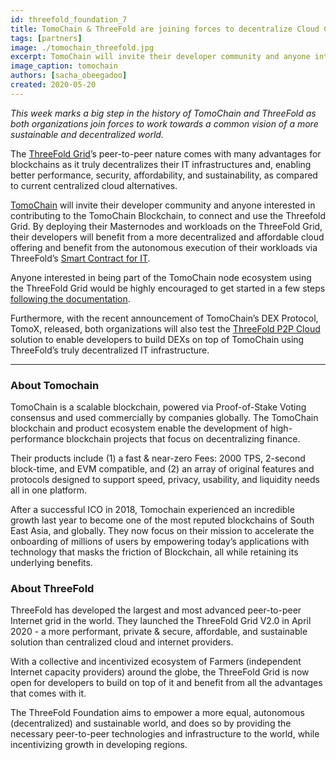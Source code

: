 ```yaml
---
id: threefold_foundation_7
title: TomoChain & ThreeFold are joining forces to decentralize Cloud Computing
tags: [partners]
image: ./tomochain_threefold.jpg
excerpt: TomoChain will invite their developer community and anyone interested in contributing to the TomoChain Blockchain, to connect and use the Threefold Grid. By deploying their Masternodes and workloads on the ThreeFold Grid, their developers will benefit from a more decentralized and affordable cloud offering and benefit from the autonomous execution of their workloads via ThreeFold’s Smart Contract for IT.
image_caption: tomochain
authors: [sacha_obeegadoo]
created: 2020-05-20
---
```


_This week marks a big step in the history of TomoChain and ThreeFold as both organizations join forces to work towards a common vision of a more sustainable and decentralized world._

The [ThreeFold Grid](https://wiki.threefold.io/#/grid_why)’s peer-to-peer nature comes with many advantages for blockchains as it truly decentralizes their IT infrastructures and, enabling better performance, security, affordability, and sustainability, as compared to current centralized cloud alternatives.

[TomoChain](https://tomochain.com) will invite their developer community and anyone interested in contributing to the TomoChain Blockchain, to connect and use the Threefold Grid. By deploying their Masternodes and workloads on the ThreeFold Grid, their developers will benefit from a more decentralized and affordable cloud offering and benefit from the autonomous execution of their workloads via ThreeFold’s [Smart Contract for IT](https://sdk.threefold.io/#/smart_contract).

Anyone interested in being part of the TomoChain node ecosystem using the ThreeFold Grid would be highly encouraged to get started in a few steps [following the documentation](https://forum.threefold.io/t/setting-up-a-tomochain-node-in-5-steps/389).

Furthermore, with the recent announcement of TomoChain’s DEX Protocol, TomoX, released, both organizations will also test the [ThreeFold P2P Cloud](https://sdk.threefold.io/#/intro) solution to enable developers to build DEXs on top of TomoChain using ThreeFold’s truly decentralized IT infrastructure.

---

### About Tomochain
TomoChain is a scalable blockchain, powered via Proof-of-Stake Voting consensus and used commercially by companies globally. The TomoChain blockchain and product ecosystem enable the development of high-performance blockchain projects that focus on decentralizing finance. 

Their products include (1) a fast & near-zero Fees: 2000 TPS, 2-second block-time, and EVM  compatible, and (2) an array of original features and protocols designed to support speed, privacy, usability, and liquidity needs all in one platform. 

After a successful ICO in 2018, Tomochain experienced an incredible growth last year to become one of the most reputed blockchains of South East Asia, and globally. They now focus on their mission to accelerate the onboarding of millions of users by empowering today’s applications with technology that masks the friction of Blockchain, all while retaining its underlying benefits.

### About ThreeFold
ThreeFold has developed the largest and most advanced peer-to-peer Internet grid in the world.  They launched the ThreeFold Grid V2.0 in  April 2020 - a  more performant, private & secure, affordable, and sustainable solution than centralized cloud and internet providers. 

With a collective and incentivized ecosystem of Farmers (independent Internet capacity providers) around the globe, the ThreeFold Grid is now open for developers to build on top of it and benefit from all the advantages that comes with it.

The ThreeFold Foundation aims to empower a more equal, autonomous (decentralized) and sustainable world, and does so  by providing the necessary peer-to-peer technologies and infrastructure to the world, while incentivizing growth in developing regions.
